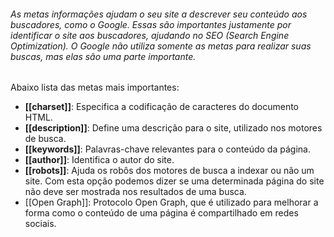 ###### As metas informações ajudam o seu site a descrever seu conteúdo aos buscadores, como o Google. Essas são importantes justamente por identificar o site aos buscadores, ajudando no SEO (Search Engine Optimization). O Google não utiliza somente as metas para realizar suas buscas, mas elas são uma parte importante.

Abaixo lista das metas mais importantes:
- **[[charset]]**: Especifica a codificação de caracteres do documento HTML.
- **[[description]]**: Define uma descrição para o site, utilizado nos motores de busca.
- **[[keywords]]**: Palavras-chave relevantes para o conteúdo da página.
- **[[author]]**: Identifica o autor do site.
- **[[robots]]**: Ajuda os robôs dos motores de busca a indexar ou não um site. Com esta opção podemos dizer se uma determinada página do site não deve ser mostrada nos resultados de uma busca.
- [[Open Graph]]: Protocolo Open Graph, que é utilizado para melhorar a forma como o conteúdo de uma página é compartilhado em redes sociais.


